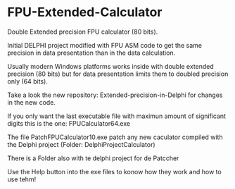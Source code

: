 # FPU-Extended-Calculator
Double Extended precision FPU calculator (80 bits).

Initial DELPHI project modified with FPU ASM code to get the same precision in data presentation than in the data calculation.

Usually modern Windows platforms works inside with double extended precision (80 bits) but for data presentation limits them to doubled precision only (64 bits). 

Take a look the new repository: Extended-precision-in-Delphi for changes in the new code.

If you only want the last executable file with maximun amount of significant digits this is the one: FPUCalculator64.exe

The file PatchFPUCalculator10.exe patch any new caculator compiled with the Delphi project (Folder: DelphiProjectCalculator)

There is a Folder also with te delphi project for de Patccher 

Use the Help button into the exe files to konow how they work and how to use tehm!
